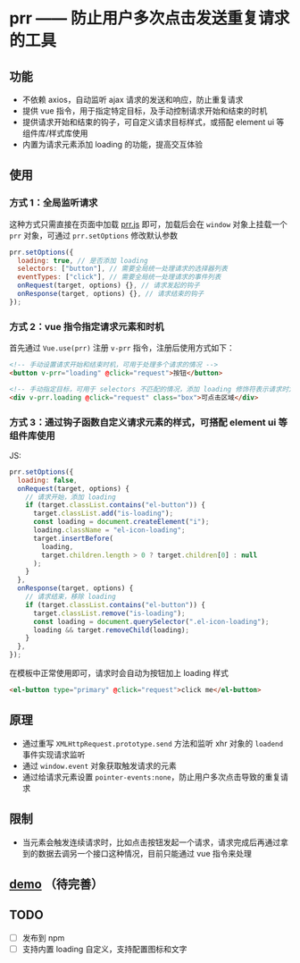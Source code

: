 # prr —— 防止用户多次点击发送重复请求的工具

## 功能

- 不依赖 axios，自动监听 ajax 请求的发送和响应，防止重复请求
- 提供 vue 指令，用于指定特定目标，及手动控制请求开始和结束的时机
- 提供请求开始和结束的钩子，可自定义请求目标样式，或搭配 element ui 等组件库/样式库使用
- 内置为请求元素添加 loading 的功能，提高交互体验

## 使用

### 方式 1：全局监听请求

这种方式只需直接在页面中加载 [prr.js](./prr.js) 即可，加载后会在 `window` 对象上挂载一个 `prr` 对象，可通过 `prr.setOptions` 修改默认参数

```js
prr.setOptions({
  loading: true, // 是否添加 loading
  selectors: ["button"], // 需要全局统一处理请求的选择器列表
  eventTypes: ["click"], // 需要全局统一处理请求的事件列表
  onRequest(target, options) {}, // 请求发起的钩子
  onResponse(target, options) {}, // 请求结束的钩子
});
```

### 方式 2：vue 指令指定请求元素和时机

首先通过 `Vue.use(prr)` 注册 `v-prr` 指令，注册后使用方式如下：

```html
<!-- 手动设置请求开始和结束时机，可用于处理多个请求的情况 -->
<button v-prr="loading" @click="request">按钮</button>

<!-- 手动指定目标，可用于 selectors 不匹配的情况，添加 loading 修饰符表示请求时为元素添加 loading -->
<div v-prr.loading @click="request" class="box">可点击区域</div>
```

### 方式 3：通过钩子函数自定义请求元素的样式，可搭配 element ui 等组件库使用

JS:

```js
prr.setOptions({
  loading: false,
  onRequest(target, options) {
    // 请求开始，添加 loading
    if (target.classList.contains("el-button")) {
      target.classList.add("is-loading");
      const loading = document.createElement("i");
      loading.className = "el-icon-loading";
      target.insertBefore(
        loading,
        target.children.length > 0 ? target.children[0] : null
      );
    }
  },
  onResponse(target, options) {
    // 请求结束，移除 loading
    if (target.classList.contains("el-button")) {
      target.classList.remove("is-loading");
      const loading = document.querySelector(".el-icon-loading");
      loading && target.removeChild(loading);
    }
  },
});
```

在模板中正常使用即可，请求时会自动为按钮加上 loading 样式

```html
<el-button type="primary" @click="request">click me</el-button>
```

## 原理

- 通过重写 `XMLHttpRequest.prototype.send` 方法和监听 xhr 对象的 `loadend` 事件实现请求监听
- 通过 `window.event` 对象获取触发请求的元素
- 通过给请求元素设置 `pointer-events:none`，防止用户多次点击导致的重复请求

## 限制

- 当元素会触发连续请求时，比如点击按钮发起一个请求，请求完成后再通过拿到的数据去调另一个接口这种情况，目前只能通过 vue 指令来处理

## [demo](./demos/index.html) （待完善）

## TODO

- [ ] 发布到 npm
- [ ] 支持内置 loading 自定义，支持配置图标和文字
